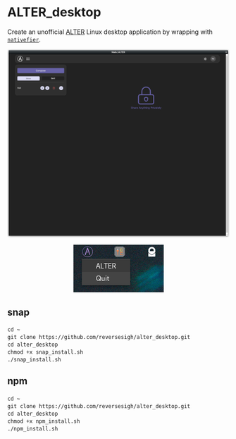 # ALTER_desktop  
  
Create an unofficial [ALTER](https://altermail.live/) Linux desktop application by wrapping with [`nativefier`](https://github.com/nativefier/nativefier).  
  
<p align="center">
<img src="ALTER_desktop.png">   
</p>  
  
<p align="center">
<img src="ALTER_tray.png">
</P>  
  
## snap
`cd ~`  
`git clone https://github.com/reversesigh/alter_desktop.git`  
`cd alter_desktop`  
`chmod +x snap_install.sh`  
`./snap_install.sh`  
  
## npm
`cd ~`  
`git clone https://github.com/reversesigh/alter_desktop.git`  
`cd alter_desktop`  
`chmod +x npm_install.sh`  
`./npm_install.sh` 
